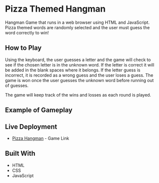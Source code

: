 # Pizza Themed Hangman

Hangman Game that runs in a web browser using HTML and JavaScript. Pizza themed words are randomly selected and the user must guess the word correctly to win!

## How to Play

Using the keyboard, the user guesses a letter and the game will check to see if the chosen letter is in the unknown word. If the letter is correct it will be added in the blank spaces where it belongs. If the letter guess is incorrect, it is recorded as a wrong guess and the user loses a guess. The game is won once the user guesses the unknown word before running out of guesses.

The game will keep track of the wins and losses as each round is played.

## Example of Gameplay

## Live Deployment

- [Pizza Hangman](https://bh68484.github.io/Hangman/) - Game Link

## Built With

- HTML
- CSS
- JavaScript
